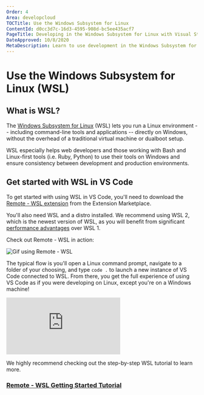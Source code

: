 ```yaml
---
Order: 4
Area: developcloud
TOCTitle: Use the Windows Subsystem for Linux
ContentId: d0cc3d7c-16d3-4595-908d-bc5ee435acf7
PageTitle: Developing in the Windows Subsystem for Linux with Visual Studio Code
DateApproved: 10/8/2020
MetaDescription: Learn to use development in the Windows Subsystem for Linux (WSL) with Visual Studio Code
---
```

# Use the Windows Subsystem for Linux (WSL)

## What is WSL?
The [Windows Subsystem for Linux](https://docs.microsoft.com/en-us/windows/wsl/about) (WSL) lets you run a Linux environment -- including command-line tools and applications -- directly on Windows, without the overhead of a traditional virtual machine or dualboot setup.

WSL especially helps web developers and those working with Bash and Linux-first tools (i.e. Ruby, Python) to use their tools on Windows and ensure consistency between development and production environments.

## Get started with WSL in VS Code

To get started with using WSL in VS Code, you'll need to download the [Remote - WSL extension](https://marketplace.visualstudio.com/items?itemName=ms-vscode-remote.remote-wsl) from the Extension Marketplace.

You'll also need WSL and a distro installed. We recommend using WSL 2, which is the newest version of WSL, as you will benefit from significant [performance advantages](https://docs.microsoft.com/en-us/windows/wsl/compare-versions) over WSL 1.

Check out Remote - WSL in action:

<img src="https://github.com/microsoft/vscode-remote-release/blob/master/docs/images/remote-wsl-open-code.gif?raw=true" alt="Gif using Remote - WSL" aria-hidden="true" class="thumb"/>

The typical flow is you'll open a Linux command prompt, navigate to a folder of your choosing, and type `code .` to launch a new instance of VS Code connected to WSL. From there, you get the full experience of using VS Code as if you were developing on Linux, except you're on a Windows machine!

<iframe src="https://youtube.com/embed/mIHprjsSO9o?rel=0&amp;disablekb=0&amp;modestbranding=1&amp;showinfo=0" frameborder="0" allowfullscreen></iframe>

We highly recommend checking out the step-by-step WSL tutorial to learn more.

### [Remote - WSL Getting Started Tutorial](https://code.visualstudio.com/docs/remote/wsl-tutorial)
